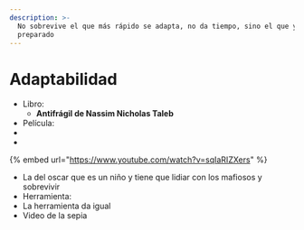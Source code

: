 ```yaml
---
description: >-
  No sobrevive el que más rápido se adapta, no da tiempo, sino el que ya estaba
  preparado
---
```


# Adaptabilidad

* Libro:&#x20;
  * **Antifrágil de Nassim Nicholas Taleb**
* Película:
*
*

{% embed url="https://www.youtube.com/watch?v=sqIaRIZXers" %}

* La del oscar que es un niño y tiene que lidiar con los mafiosos y sobrevivir
* Herramienta:
* La herramienta da igual
* Video de la sepia
